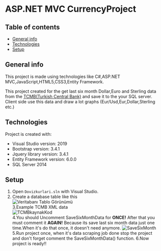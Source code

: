 # ASP.NET MVC CurrencyProject

## Table of contents
* [General info](#general-info)
* [Technologies](#technologies)
* [Setup](#setup)

## General info
This project is made using technologies like C#,ASP.NET MVC,JavaScript,HTML5,CSS3,Entity Framework.
 
This project created for the get last six month Dollar,Euro and Sterling data from the [TCMB(Turkish Central Bank)](https://www.tcmb.gov.tr/kurlar/today.xml) and save it to the your SQL server. Client side use this data and draw a lot graphs (Eur/Usd,Eur,Dollar,Sterling etc.)
	
## Technologies
Project is created with:
* Visual Studio version: 2019
* Bootstrap version: 3.4.1
* Jquery library version: 3.4.1
* Entity Framework version: 6.0.0
* SQL Server 2014
	
## Setup

1. Open `Dovizkurlari.sln` with Visual Studio.
2. Create a database table like this <br/>
![Veritabanı Tablo Görünümü](https://user-images.githubusercontent.com/43846788/140271661-62428775-2566-481d-ba66-8f62c9e51989.png) <br/>
3.Example TCMB XML data <br/>
![TCMBkaynakKod](https://user-images.githubusercontent.com/43846788/140272171-3d70b3f2-26d8-4e26-8e12-ffce63278cd5.png) <br/>
4.You should  Uncomment SaveSixMonthData for <strong>ONCE!</strong> After that you must comment it <strong>AGAIN!</strong>
Because its save last six month data just one time.When it's do that once, it doesn't need anymore.
![SaveSixMonth](https://user-images.githubusercontent.com/43846788/140272637-36db5e81-3afb-49f2-acbf-0e6ac9e112e1.png)
5.Run project once, when it's data scraping job done stop the project and don't forget comment the SaveSixMonthData() function.
6.Now project is ready!!
